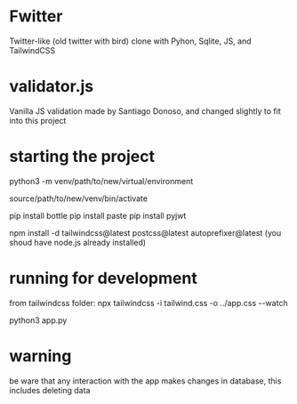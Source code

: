 # Fwitter

Twitter-like (old twitter with bird) clone with Pyhon, Sqlite, JS, and TailwindCSS

# validator.js

Vanilla JS validation made by Santiago Donoso, and changed slightly to fit into this project

# starting the project

python3 -m venv/path/to/new/virtual/environment

source/path/to/new/venv/bin/activate

pip install bottle
pip install paste
pip install pyjwt

npm install -d tailwindcss@latest postcss@latest autoprefixer@latest (you shoud have node.js already installed)

# running for development

from tailwindcss folder:
npx tailwindcss -i tailwind.css -o ../app.css --watch

python3 app.py

# warning

be ware that any interaction with the app makes changes in database, this includes deleting data
